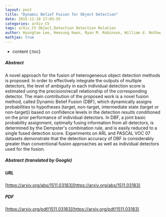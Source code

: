 ```yaml
---
layout: post
title: "Dynamic Belief Fusion for Object Detection"
date: 2015-11-10 17:03:55
categories: arXiv_CV
tags: arXiv_CV Object_Detection Detection Relation
author: Hyungtae Lee, Heesung Kwon, Ryan M. Robinson, William d. Nothwang, Amar M. Marathe
mathjax: true
---
```


* content
{:toc}

##### Abstract
A novel approach for the fusion of heterogeneous object detection methods is proposed. In order to effectively integrate the outputs of multiple detectors, the level of ambiguity in each individual detection score is estimated using the precision/recall relationship of the corresponding detector. The main contribution of the proposed work is a novel fusion method, called Dynamic Belief Fusion (DBF), which dynamically assigns probabilities to hypotheses (target, non-target, intermediate state (target or non-target)) based on confidence levels in the detection results conditioned on the prior performance of individual detectors. In DBF, a joint basic probability assignment, optimally fusing information from all detectors, is determined by the Dempster's combination rule, and is easily reduced to a single fused detection score. Experiments on ARL and PASCAL VOC 07 datasets demonstrate that the detection accuracy of DBF is considerably greater than conventional fusion approaches as well as individual detectors used for the fusion.

##### Abstract (translated by Google)


##### URL
[https://arxiv.org/abs/1511.03183](https://arxiv.org/abs/1511.03183)

##### PDF
[https://arxiv.org/pdf/1511.03183](https://arxiv.org/pdf/1511.03183)

